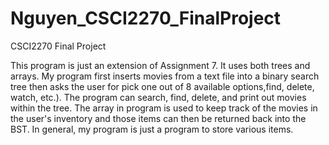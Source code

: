 # Nguyen_CSCI2270_FinalProject
CSCI2270 Final Project

This program is just an extension of Assignment 7. It uses both trees and
arrays. My program first inserts movies from a text file into a binary search
tree then asks the user for pick one out of 8 available options,find, delete, 
watch, etc.). The program can search, find, delete, and print out movies within
the tree. The array in program is used to keep track of the movies in the
user's inventory and those items can then be returned back into the BST. In
general, my program is just a program to store various items.
